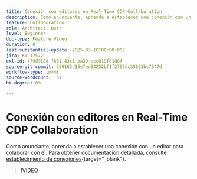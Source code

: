 ```yaml
---
title: Conexión con editores en Real-Time CDP Collaboration
description: Como anunciante, aprenda a establecer una conexión con un editor para colaborar con él.
feature: Collaboration
role: Architect, User
level: Beginner
doc-type: Feature Video
duration: 0
last-substantial-update: 2025-03-18T00:00:00Z
jira: KT-17572
exl-id: 479d918d-f631-43c1-ba39-eee819f81d8f
source-git-commit: 250163d15e7ed54252bf1f2762dc35663bc7647d
workflow-type: tm+mt
source-wordcount: '57'
ht-degree: 0%

---
```


# Conexión con editores en Real-Time CDP Collaboration

Como anunciante, aprenda a establecer una conexión con un editor para colaborar con él. Para obtener documentación detallada, consulte [establecimiento de conexiones](https://experienceleague.adobe.com/es/docs/real-time-cdp-collaboration/using/connect/establishing-connections){target="_blank"}.

>[!VIDEO](https://video.tv.adobe.com/v/3452218/?learn=on&enablevpops)
